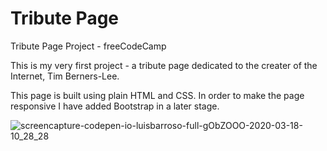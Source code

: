 # Tribute Page
Tribute Page Project - freeCodeCamp

This is my very first project - a tribute page dedicated to the creater of the Internet, Tim Berners-Lee. 

This page is built using plain HTML and CSS. 
In order to make the page responsive I have added Bootstrap in a later stage.

![screencapture-codepen-io-luisbarroso-full-gObZOOO-2020-03-18-10_28_28](https://user-images.githubusercontent.com/58770446/76945899-7a8b7680-6903-11ea-9937-8351377fbc63.png)
